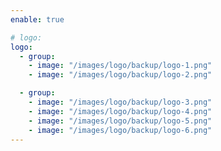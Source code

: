 ```yaml
---
enable: true

# logo:
logo:
  - group:  
    - image: "/images/logo/backup/logo-1.png"
    - image: "/images/logo/backup/logo-2.png"

  - group:
    - image: "/images/logo/backup/logo-3.png"
    - image: "/images/logo/backup/logo-4.png"
    - image: "/images/logo/backup/logo-5.png"
    - image: "/images/logo/backup/logo-6.png"
---
```

